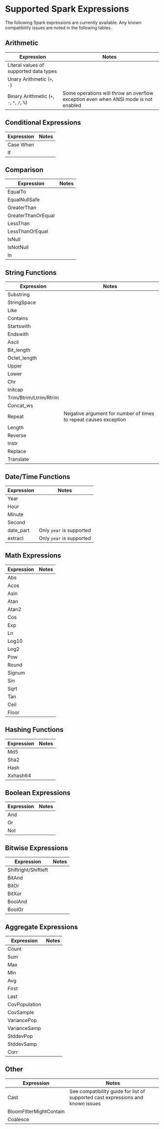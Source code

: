 <!---
  Licensed to the Apache Software Foundation (ASF) under one
  or more contributor license agreements.  See the NOTICE file
  distributed with this work for additional information
  regarding copyright ownership.  The ASF licenses this file
  to you under the Apache License, Version 2.0 (the
  "License"); you may not use this file except in compliance
  with the License.  You may obtain a copy of the License at

    http://www.apache.org/licenses/LICENSE-2.0

  Unless required by applicable law or agreed to in writing,
  software distributed under the License is distributed on an
  "AS IS" BASIS, WITHOUT WARRANTIES OR CONDITIONS OF ANY
  KIND, either express or implied.  See the License for the
  specific language governing permissions and limitations
  under the License.
-->

# Supported Spark Expressions

The following Spark expressions are currently available. Any known compatibility issues are noted in the following tables.

## Arithmetic

| Expression                                  | Notes                                                                               |
| ------------------------------------------- | ----------------------------------------------------------------------------------- |
| Literal values of supported data types      |                                                                                     |
| Unary Arithmetic (`+`, `-`)                 |                                                                                     |
| Binary Arithmetic (`+`, `-`, `*`, `/`, `%`) | Some operations will throw an overflow exception even when ANSI mode is not enabled |

## Conditional Expressions

| Expression | Notes |
| ---------- | ----- |
| Case When  |       |
| If         |       |

## Comparison

| Expression         | Notes |
| ------------------ | ----- |
| EqualTo            |       |
| EqualNullSafe      |       |
| GreaterThan        |       |
| GreaterThanOrEqual |       |
| LessThan           |       |
| LessThanOrEqual    |       |
| IsNull             |       |
| IsNotNull          |       |
| In                 |       |

## String Functions

| Expression             | Notes                                                            |
| ---------------------- |------------------------------------------------------------------|
| Substring              |                                                                  |
| StringSpace            |                                                                  |
| Like                   |                                                                  |
| Contains               |                                                                  |
| Startswith             |                                                                  |
| Endswith               |                                                                  |
| Ascii                  |                                                                  |
| Bit_length             |                                                                  |
| Octet_length           |                                                                  |
| Upper                  |                                                                  |
| Lower                  |                                                                  |
| Chr                    |                                                                  |
| Initcap                |                                                                  |
| Trim/Btrim/Ltrim/Rtrim |                                                                  |
| Concat_ws              |                                                                  |
| Repeat                 | Negative argument for number of times to repeat causes exception |
| Length                 |                                                                  |
| Reverse                |                                                                  |
| Instr                  |                                                                  |
| Replace                |                                                                  |
| Translate              |                                                                  |

## Date/Time Functions

| Expression | Notes                    |
| ---------- | ------------------------ |
| Year       |                          |
| Hour       |                          |
| Minute     |                          |
| Second     |                          |
| date_part  | Only `year` is supported |
| extract    | Only `year` is supported |

## Math Expressions

| Expression | Notes |
| ---------- | ----- |
| Abs        |       |
| Acos       |       |
| Asin       |       |
| Atan       |       |
| Atan2      |       |
| Cos        |       |
| Exp        |       |
| Ln         |       |
| Log10      |       |
| Log2       |       |
| Pow        |       |
| Round      |       |
| Signum     |       |
| Sin        |       |
| Sqrt       |       |
| Tan        |       |
| Ceil       |       |
| Floor      |       |

## Hashing Functions

| Expression | Notes |
| ---------- | ----- |
| Md5        |       |
| Sha2       |       |
| Hash       |       |
| Xxhash64   |       |

## Boolean Expressions

| Expression | Notes |
| ---------- | ----- |
| And        |       |
| Or         |       |
| Not        |       |

## Bitwise Expressions

| Expression           | Notes |
| -------------------- | ----- |
| Shiftright/Shiftleft |       |
| BitAnd               |       |
| BitOr                |       |
| BitXor               |       |
| BoolAnd              |       |
| BoolOr               |       |

## Aggregate Expressions

| Expression    | Notes |
| ------------- | ----- |
| Count         |       |
| Sum           |       |
| Max           |       |
| Min           |       |
| Avg           |       |
| First         |       |
| Last          |       |
| CovPopulation |       |
| CovSample     |       |
| VariancePop   |       |
| VarianceSamp  |       |
| StddevPop     |       |
| StddevSamp    |       |
| Corr          |       |

## Other

| Expression              | Notes                                                                           |
| ----------------------- | ------------------------------------------------------------------------------- |
| Cast                    | See compatibility guide for list of supported cast expressions and known issues |
| BloomFilterMightContain |                                                                                 |
| Coalesce                |                                                                                 |
